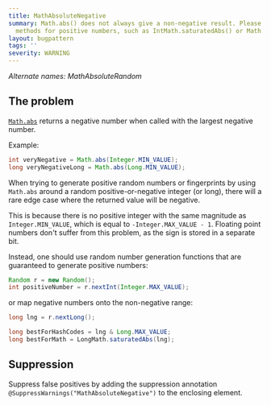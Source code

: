 ```yaml
---
title: MathAbsoluteNegative
summary: Math.abs() does not always give a non-negative result. Please consider other
  methods for positive numbers, such as IntMath.saturatedAbs() or Math.floorMod().
layout: bugpattern
tags: ''
severity: WARNING
---
```


<!--
*** AUTO-GENERATED, DO NOT MODIFY ***
To make changes, edit the @BugPattern annotation or the explanation in docs/bugpattern.
-->

_Alternate names: MathAbsoluteRandom_

## The problem
[`Math.abs`](https://docs.oracle.com/javase/8/docs/api/java/lang/Math.html#abs-long-)
returns a negative number when called with the largest negative number.

Example:

```java
int veryNegative = Math.abs(Integer.MIN_VALUE);
long veryNegativeLong = Math.abs(Long.MIN_VALUE);
```

When trying to generate positive random numbers or fingerprints by using
`Math.abs` around a random positive-or-negative integer (or long), there will a
rare edge case where the returned value will be negative.

This is because there is no positive integer with the same magnitude as
`Integer.MIN_VALUE`, which is equal to `-Integer.MAX_VALUE - 1`. Floating point
numbers don't suffer from this problem, as the sign is stored in a separate bit.

Instead, one should use random number generation functions that are guaranteed
to generate positive numbers:

```java
Random r = new Random();
int positiveNumber = r.nextInt(Integer.MAX_VALUE);
```

or map negative numbers onto the non-negative range:

```java
long lng = r.nextLong();

long bestForHashCodes = lng & Long.MAX_VALUE;
long bestForMath = LongMath.saturatedAbs(lng);
```

## Suppression
Suppress false positives by adding the suppression annotation `@SuppressWarnings("MathAbsoluteNegative")` to the enclosing element.
